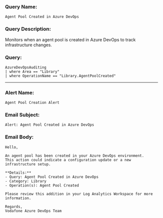 ### Query Name:  
`Agent Pool Created in Azure DevOps`

### Query Description:  
Monitors when an agent pool is created in Azure DevOps to track infrastructure changes.

### Query:  
```kql
AzureDevOpsAuditing
| where Area == "Library"
| where OperationName == "Library.AgentPoolCreated"
```

---

### Alert Name:  
`Agent Pool Creation Alert`

### Email Subject:  
`Alert: Agent Pool Created in Azure DevOps`

### Email Body:  
```
Hello,

An agent pool has been created in your Azure DevOps environment.  
This action could indicate a configuration update or a new infrastructure setup.

**Details:**  
- Query: Agent Pool Created in Azure DevOps  
- Category: Library  
- Operation(s): Agent Pool Created

Please review this addition in your Log Analytics Workspace for more information.

Regards,  
Vodafone Azure DevOps Team
```
